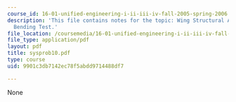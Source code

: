 ```yaml
---
course_id: 16-01-unified-engineering-i-ii-iii-iv-fall-2005-spring-2006
description: 'This file contains notes for the topic: Wing Structural Analysis and
  Bending Test.'
file_location: /coursemedia/16-01-unified-engineering-i-ii-iii-iv-fall-2005-spring-2006/9901c3db7142ec78f5abdd9714488df7_sysprob10.pdf
file_type: application/pdf
layout: pdf
title: sysprob10.pdf
type: course
uid: 9901c3db7142ec78f5abdd9714488df7

---
```

None